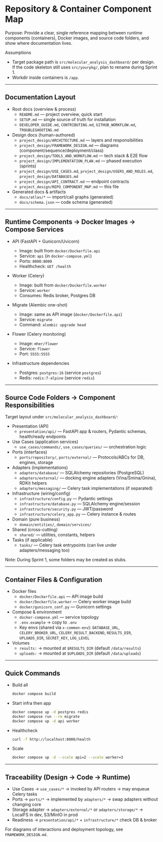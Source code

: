 # Repository & Container Component Map

Purpose: Provide a clear, single reference mapping between runtime components (containers), Docker images, and source code folders, and show where documentation lives.

Assumptions
- Target package path is `src/molecular_analysis_dashboard/` per design. If the code skeleton still uses `src/yourpkg/`, plan to rename during Sprint 1.
- Workdir inside containers is `/app`.

---

## Documentation Layout

- Root docs (overview & process)
  - `README.md` — project overview, quick start
  - `SETUP.md` — single source of truth for installation
  - `DEVELOPER_GUIDE.md`, `CONTRIBUTING.md`, `GITHUB_WORKFLOW.md`, `TROUBLESHOOTING.md`
- Design docs (human-authored)
  - `project_design/ARCHITECTURE.md` — layers and responsibilities
  - `project_design/FRAMEWORK_DESIGN.md` — diagrams (component/sequence/deployment/class)
  - `project_design/TOOLS_AND_WORKFLOW.md` — tech stack & E2E flow
  - `project_design/IMPLEMENTATION_PLAN.md` — phased execution (sprints)
  - `project_design/USE_CASES.md`, `project_design/USERS_AND_ROLES.md`, `project_design/DATABASES.md`
  - `project_design/API_CONTRACT.md` — endpoint contracts
  - `project_design/REPO_COMPONENT_MAP.md` — this file
- Generated docs & artifacts
  - `docs/atlas/*` — import/call graphs (generated)
  - `docs/schema.json` — code schema (generated)

---

## Runtime Components → Docker Images → Compose Services

- API (FastAPI + Gunicorn/Uvicorn)
  - Image: built from `docker/Dockerfile.api`
  - Service: `api` (in `docker-compose.yml`)
  - Ports: `8000:8000`
  - Healthcheck: `GET /health`

- Worker (Celery)
  - Image: built from `docker/Dockerfile.worker`
  - Service: `worker`
  - Consumes: Redis broker, Postgres DB

- Migrate (Alembic one-shot)
  - Image: same as API image (`docker/Dockerfile.api`)
  - Service: `migrate`
  - Command: `alembic upgrade head`

- Flower (Celery monitoring)
  - Image: `mher/flower`
  - Service: `flower`
  - Port: `5555:5555`

- Infrastructure dependencies
  - Postgres: `postgres:16` (service `postgres`)
  - Redis: `redis:7-alpine` (service `redis`)

---

## Source Code Folders → Component Responsibilities

Target layout under `src/molecular_analysis_dashboard/`:

- Presentation (API)
  - `presentation/api/` — FastAPI app & routers, Pydantic schemas, health/ready endpoints
- Use Cases (application services)
  - `use_cases/commands/`, `use_cases/queries/` — orchestration logic
- Ports (interfaces)
  - `ports/repository/`, `ports/external/` — Protocols/ABCs for DB, engines, storage
- Adapters (implementations)
  - `adapters/database/` — SQLAlchemy repositories (PostgreSQL)
  - `adapters/external/` — docking engine adapters (Vina/Smina/Gnina), RDKit helpers
  - `adapters/messaging/` — Celery task implementations (if separated)
- Infrastructure (wiring/config)
  - `infrastructure/config.py` — Pydantic settings
  - `infrastructure/database.py` — SQLAlchemy engine/session
  - `infrastructure/security.py` — JWT/password
  - `infrastructure/celery_app.py` — Celery instance & routes
- Domain (pure business)
  - `domain/entities/`, `domain/services/`
- Shared (cross-cutting)
  - `shared/` — utilities, constants, helpers
- Tasks (if applicable)
  - `tasks/` — Celery task entrypoints (can live under adapters/messaging too)

Note: During Sprint 1, some folders may be created as stubs.

---

## Container Files & Configuration

- Docker files
  - `docker/Dockerfile.api` — API image build
  - `docker/Dockerfile.worker` — Celery worker image build
  - `docker/gunicorn_conf.py` — Gunicorn settings
- Compose & environment
  - `docker-compose.yml` — service topology
  - `.env.example` → copy to `.env`
  - Key envs (shared via `x-common-env`): `DATABASE_URL`, `CELERY_BROKER_URL`, `CELERY_RESULT_BACKEND`, `RESULTS_DIR`, `UPLOADS_DIR`, `SECRET_KEY`, `LOG_LEVEL`
- Volumes
  - `results:` → mounted at `$RESULTS_DIR` (default `/data/results`)
  - `uploads:` → mounted at `$UPLOADS_DIR` (default `/data/uploads`)

---

## Quick Commands

- Build all
  ```bash
  docker compose build
  ```
- Start infra then app
  ```bash
  docker compose up -d postgres redis
  docker compose run --rm migrate
  docker compose up -d api worker
  ```
- Healthcheck
  ```bash
  curl -f http://localhost:8000/health
  ```
- Scale
  ```bash
  docker compose up -d --scale api=2 --scale worker=3
  ```

---

## Traceability (Design → Code → Runtime)

- Use Cases → `use_cases/*` → invoked by API routers → may enqueue Celery tasks
- Ports → `ports/*` → implemented by `adapters/*` → swap adapters without changing core
- Storage adapter → `adapters/external/*` or `adapters/storage/*` → LocalFS in dev, S3/MinIO in prod
- Readiness → `presentation/api/*` + `infrastructure/*` check DB & broker

For diagrams of interactions and deployment topology, see `FRAMEWORK_DESIGN.md`.
